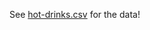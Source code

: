 See [hot-drinks.csv](https://github.com/theodi/hot-drinks/blob/gh-pages/hot-drinks.csv) for the data!
